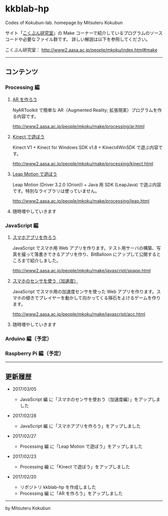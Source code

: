# kkblab-hp
Codes of Kokubun-lab. homepage by Mitsuteru Kokubun

サイト「[こくぶん研究室](http://www2.aasa.ac.jp/people/mkoku/)」の Make コーナーで紹介しているプログラムのソースコードや必要なファイル群です。
詳しい解説は以下を参照してください。

こくぶん研究室： http://www2.aasa.ac.jp/people/mkoku/index.html#make

---

## コンテンツ


### Processing 編

1. [AR を作ろう](processing/ar)

    NyARToolkit で簡単な AR（Augmented Reality; 拡張現実）プログラムを作る内容です。

    http://www2.aasa.ac.jp/people/mkoku/make/processing/ar.html



2. [Kinect で遊ぼう](processing/kinect)

    Kinect V1 + Kinect for Windows SDK v1.8 + Kinect4WinSDK で遊ぶ内容です。

    http://www2.aasa.ac.jp/people/mkoku/make/processing/kinect.html



3. [Leap Motion で遊ぼう](processing/leap)

    Leap Motion (Driver 3.2.0 (Orion)) + Java 用 SDK (LeapJava) で遊ぶ内容です。特別なライブラリは使っていません。

    http://www2.aasa.ac.jp/people/mkoku/make/processing/leap.html



4. 随時増やしていきます



### JavaScript 編

1. [スマホアプリを作ろう](javascript/spapp)

    JavaScript でスマホ用 Web アプリを作ります。テスト用サーバの構築、写真を撮って落書きできるアプリを作り、BitBalloon にアップして公開するところまで紹介しました。

    http://www2.aasa.ac.jp/people/mkoku/make/javascript/spapp.html

2. [スマホのセンサを使う（加速度）](javascript/acc)

    JavaScript でスマホ用の加速度センサを使った Web アプリを作ります。スマホの傾きでプレイヤーを動かして向かってくる隕石をよけるゲームを作ります。

    http://www2.aasa.ac.jp/people/mkoku/make/javascript/acc.html


3. 随時増やしていきます



### Arduino 編（予定）



### Raspberry Pi 編（予定）


---
## 更新履歴

* 2017/03/05
    * JavaScript 編 に「スマホのセンサを使おう（加速度編）」をアップしました


* 2017/02/28
    * JavaScript 編 に「スマホアプリを作ろう」をアップしました


* 2017/02/27
    * Processing 編 に「Leap Motion で遊ぼう」をアップしました


* 2017/02/23
    * Processing 編 に「Kinect で遊ぼう」をアップしました


* 2017/02/20
    * リポジトリ kkblab-hp を作成しました
    * Processing 編 に「AR を作ろう」をアップしました



---
by Mitsuteru Kokubun